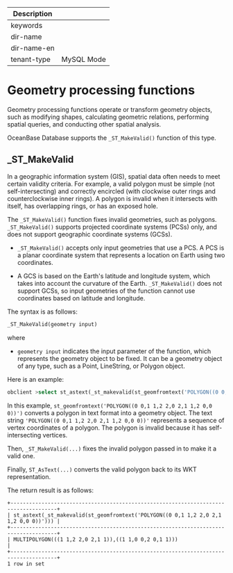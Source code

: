 | Description   |                 |
|---------------|-----------------|
| keywords      |                 |
| dir-name      |                 |
| dir-name-en   |                 |
| tenant-type   | MySQL Mode      |

# Geometry processing functions

Geometry processing functions operate or transform geometry objects, such as modifying shapes, calculating geometric relations, performing spatial queries, and conducting other spatial analysis.

OceanBase Database supports the `_ST_MakeValid()` function of this type.


## _ST_MakeValid

In a geographic information system (GIS), spatial data often needs to meet certain validity criteria. For example, a valid polygon must be simple (not self-intersecting) and correctly encircled (with clockwise outer rings and counterclockwise inner rings). A polygon is invalid when it intersects with itself, has overlapping rings, or has an exposed hole.

The `_ST_MakeValid()` function fixes invalid geometries, such as polygons. `_ST_MakeValid()` supports projected coordinate systems (PCSs) only, and does not support geographic coordinate systems (GCSs).

- `_ST_MakeValid()` accepts only input geometries that use a PCS. A PCS is a planar coordinate system that represents a location on Earth using two coordinates.

- A GCS is based on the Earth's latitude and longitude system, which takes into account the curvature of the Earth. `_ST_MakeValid()` does not support GCSs, so input geometries of the function cannot use coordinates based on latitude and longitude.

The syntax is as follows:

```sql
_ST_MakeValid(geometry input)
```

where

- `geometry input` indicates the input parameter of the function, which represents the geometry object to be fixed. It can be a geometry object of any type, such as a Point, LineString, or Polygon object.

Here is an example:

```sql
obclient >select st_astext(_st_makevalid(st_geomfromtext('POLYGON((0 0,1 1,2 2,0 2,1 1,2 0,0 0))')));
```

In this example, `st_geomfromtext('POLYGON((0 0,1 1,2 2,0 2,1 1,2 0,0 0))')` converts a polygon in text format into a geometry object. The text string `'POLYGON((0 0,1 1,2 2,0 2,1 1,2 0,0 0))'` represents a sequence of vertex coordinates of a polygon. The polygon is invalid because it has self-intersecting vertices.

Then, `_ST_MakeValid(...)` fixes the invalid polygon passed in to make it a valid one.

Finally, `ST_AsText(...)` converts the valid polygon back to its WKT representation.

The return result is as follows:

```shell
+-------------------------------------------------------------------------------------+
| st_astext(_st_makevalid(st_geomfromtext('POLYGON((0 0,1 1,2 2,0 2,1 1,2 0,0 0))'))) |
+-------------------------------------------------------------------------------------+
| MULTIPOLYGON(((1 1,2 2,0 2,1 1)),((1 1,0 0,2 0,1 1)))                               |
+-------------------------------------------------------------------------------------+
1 row in set
```
